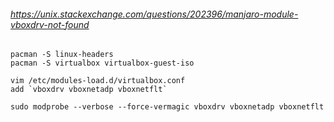 
###### https://unix.stackexchange.com/questions/202396/manjaro-module-vboxdrv-not-found

```
pacman -S linux-headers
pacman -S virtualbox virtualbox-guest-iso

vim /etc/modules-load.d/virtualbox.conf
add `vboxdrv vboxnetadp vboxnetflt`

sudo modprobe --verbose --force-vermagic vboxdrv vboxnetadp vboxnetflt
```
